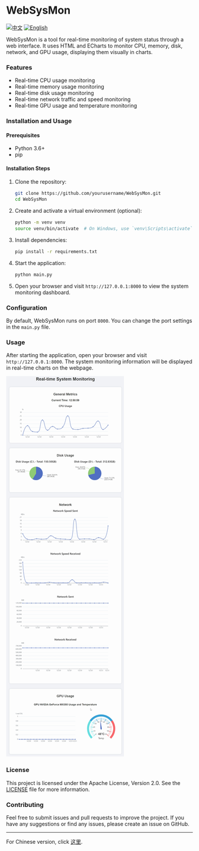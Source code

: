 # WebSysMon

[![中文](https://img.shields.io/badge/lang-中文-blue)](README_CN.md)
[![English](https://img.shields.io/badge/lang-English-red)](README.md)

WebSysMon is a tool for real-time monitoring of system status through a web interface. It uses HTML and ECharts to monitor CPU, memory, disk, network, and GPU usage, displaying them visually in charts.

### Features
- Real-time CPU usage monitoring
- Real-time memory usage monitoring
- Real-time disk usage monitoring
- Real-time network traffic and speed monitoring
- Real-time GPU usage and temperature monitoring

### Installation and Usage

#### Prerequisites
- Python 3.6+
- pip

#### Installation Steps

1. Clone the repository:
    ```sh
    git clone https://github.com/yourusername/WebSysMon.git
    cd WebSysMon
    ```

2. Create and activate a virtual environment (optional):
    ```sh
    python -m venv venv
    source venv/bin/activate  # On Windows, use `venv\Scripts\activate`
    ```

3. Install dependencies:
    ```sh
    pip install -r requirements.txt
    ```

4. Start the application:
    ```sh
    python main.py
    ```

5. Open your browser and visit `http://127.0.0.1:8000` to view the system monitoring dashboard.

### Configuration
By default, WebSysMon runs on port `8000`. You can change the port settings in the `main.py` file.

### Usage
After starting the application, open your browser and visit `http://127.0.0.1:8000`. The system monitoring information will be displayed in real-time charts on the webpage.

![Main Page](doc/img/home.png)

### License
This project is licensed under the Apache License, Version 2.0. See the [LICENSE](LICENSE) file for more information.

### Contributing
Feel free to submit issues and pull requests to improve the project. If you have any suggestions or find any issues, please create an issue on GitHub.

---

For Chinese version, click [这里](README_CN.md).
